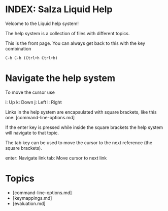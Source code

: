 # INDEX: Salza Liquid Help #

Velcome to the Liquid help system!

The help system is a collection of files with different topics.

This is the front page. You can always get back to this with the key combination

    C-h C-h (Ctrl+h Ctrl+h)

# Navigate the help system
To move the cursor use

  i:          Up
  k:          Down
  j:          Left
  l:          Right

Links in the help system are encapsulated with square brackets, like this
one: [command-line-options.md]

If the enter key is pressed while inside the square brackets the help system
will navigate to that topic.

The tab key can be used to move the cursor to the next reference (the square
brackets).

  enter:      Navigate link
  tab:        Move cursor to next link

# Topics
 * [command-line-options.md]
 * [keymappings.md]
 * [evaluation.md]
